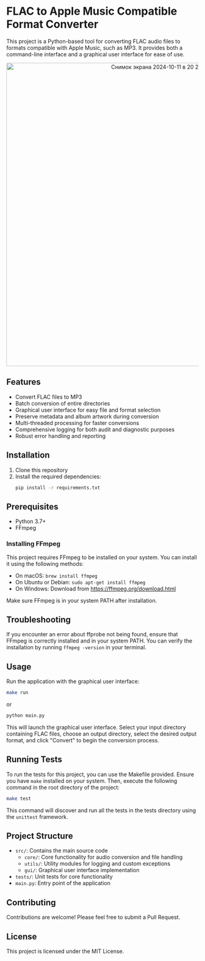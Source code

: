 # FLAC to Apple Music Compatible Format Converter

This project is a Python-based tool for converting FLAC audio files to formats compatible with Apple Music, such as MP3.
It provides both a command-line interface and a graphical user interface for ease of use.

<p align="center">
   <img width="792" alt="Снимок экрана 2024-10-11 в 20 24 35" src="https://github.com/user-attachments/assets/7276bd36-a889-4e16-97c7-26d9a8a93dd4">
</p>

## Features

- Convert FLAC files to MP3
- Batch conversion of entire directories
- Graphical user interface for easy file and format selection
- Preserve metadata and album artwork during conversion
- Multi-threaded processing for faster conversions
- Comprehensive logging for both audit and diagnostic purposes
- Robust error handling and reporting

## Installation

1. Clone this repository
2. Install the required dependencies:
   ```bash
   pip install -r requirements.txt
   ```

## Prerequisites

- Python 3.7+
- FFmpeg

### Installing FFmpeg

This project requires FFmpeg to be installed on your system. You can install it using the following methods:

- On macOS: `brew install ffmpeg`
- On Ubuntu or Debian: `sudo apt-get install ffmpeg`
- On Windows: Download from https://ffmpeg.org/download.html

Make sure FFmpeg is in your system PATH after installation.

## Troubleshooting

If you encounter an error about ffprobe not being found, ensure that FFmpeg is correctly installed and in your system
PATH. You can verify the installation by running `ffmpeg -version` in your terminal.

## Usage

Run the application with the graphical user interface:

```bash
make run
```

or

```bash
python main.py
```

This will launch the graphical user interface. Select your input directory containing FLAC files, choose an output
directory, select the desired output format, and click "Convert" to begin the conversion process.

## Running Tests

To run the tests for this project, you can use the Makefile provided. Ensure you have `make` installed on your system.
Then, execute the following command in the root directory of the project:

```bash
make test
```

This command will discover and run all the tests in the tests directory using the `unittest` framework.

## Project Structure

- `src/`: Contains the main source code
    - `core/`: Core functionality for audio conversion and file handling
    - `utils/`: Utility modules for logging and custom exceptions
    - `gui/`: Graphical user interface implementation
- `tests/`: Unit tests for core functionality
- `main.py`: Entry point of the application

## Contributing

Contributions are welcome! Please feel free to submit a Pull Request.

## License

This project is licensed under the MIT License.

